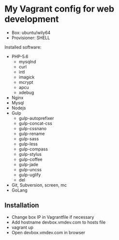 # My Vagrant config for web development

* Box: ubuntu/wily64
* Provisioner: SHELL

Installed software:

* PHP-5.6
    * mysqlnd
    * curl
    * intl
    * imagick
    * mcrypt
    * apcu
    * xdebug
* Nginx
* Mysql
* Nodejs
* Gulp
    * gulp-autoprefixer
    * gulp-concat-css
    * gulp-cssnano
    * gulp-rename
    * gulp-sass
    * gulp-less
    * gulp-compass
    * gulp-stylus
    * gulp-coffee
    * gulp-jade
    * gulp-uncss
    * gulp-uglify
    * del
* Git, Subversion, screen, mc
* GoLang

## Installation
* Change box IP in Vagrantfile if necessary
* Add hostname devbox.vmdev.com to hosts file
* vagrant up
* Open devbox.vmdev.com in browser

